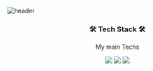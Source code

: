 ![header](https://capsule-render.vercel.app/api?type=wave&color=auto&height=400&section=header&text=GeunBeomKim&animation=fadeIn&fontSize=90&fontColor=FFFFFF)

<h3 align="center">🛠 Tech Stack 🛠</h3>

<p align="center"> My main Techs </p>

<p align="center">
<img src="https://img.shields.io/badge/Kotlin-7F52FF?style=flat-square&logo=Kotlin&logoColor=white"/></a>
<img src="https://img.shields.io/badge/Android-3DDC84?style=flat-square&logo=Android&logoColor=white"/></a>
<img src="https://img.shields.io/badge/just%20the%20message-8A2BE2"/></a>

  
</p>

<p align="center> Techs that I've used at least once </p>





<!--
**agfalcon/agfalcon** is a ✨ _special_ ✨ repository because its `README.md` (this file) appears on your GitHub profile.

Here are some ideas to get you started:

- 🔭 I’m currently working on ...
- 🌱 I’m currently learning ...
- 👯 I’m looking to collaborate on ...
- 🤔 I’m looking for help with ...
- 💬 Ask me about ...
- 📫 How to reach me: ...
- 😄 Pronouns: ...
- ⚡ Fun fact: ...
-->
